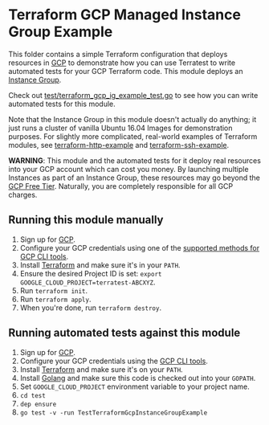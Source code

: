 # Terraform GCP Managed Instance Group Example

This folder contains a simple Terraform configuration that deploys resources in [GCP](https://cloud.google.com/) to demonstrate
how you can use Terratest to write automated tests for your GCP Terraform code. This module deploys an [Instance Group](
https://cloud.google.com/compute/docs/instance-groups/).

Check out [test/terraform_gcp_ig_example_test.go](https://github.com/terraform-modules-krish/terratest/blob/v0.15.0/test/terraform_gcp_ig_example_test.go) to see how you can write
automated tests for this module.

Note that the Instance Group in this module doesn't actually do anything; it just runs a cluster of vanilla Ubuntu 16.04
Images for demonstration purposes. For slightly more complicated, real-world examples of Terraform modules, see
[terraform-http-example](https://github.com/terraform-modules-krish/terratest/blob/v0.15.0/examples/terraform-http-example) and [terraform-ssh-example](https://github.com/terraform-modules-krish/terratest/blob/v0.15.0/examples/terraform-ssh-example).

**WARNING**: This module and the automated tests for it deploy real resources into your GCP account which can cost you
money. By launching multiple Instances as part of an Instance Group, these resources may go beyond the [GCP Free Tier](
https://cloud.google.com/free/). Naturally, you are completely responsible for all GCP charges.

## Running this module manually

1. Sign up for [GCP](https://cloud.google.com/).
1. Configure your GCP credentials using one of the [supported methods for GCP CLI
   tools](https://cloud.google.com/sdk/docs/quickstarts).
1. Install [Terraform](https://www.terraform.io/) and make sure it's in your `PATH`.
1. Ensure the desired Project ID is set: `export GOOGLE_CLOUD_PROJECT=terratest-ABCXYZ`.
1. Run `terraform init`.
1. Run `terraform apply`.
1. When you're done, run `terraform destroy`.

## Running automated tests against this module

1. Sign up for [GCP](https://cloud.google.com/free/).
1. Configure your GCP credentials using the [GCP CLI
   tools](https://cloud.google.com/sdk/docs/quickstarts).
1. Install [Terraform](https://www.terraform.io/) and make sure it's on your `PATH`.
1. Install [Golang](https://golang.org/) and make sure this code is checked out into your `GOPATH`.
1. Set `GOOGLE_CLOUD_PROJECT` environment variable to your project name.
1. `cd test`
1. `dep ensure`
1. `go test -v -run TestTerraformGcpInstanceGroupExample`
